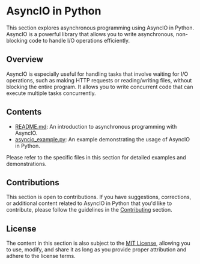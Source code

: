 # AsyncIO in Python

This section explores asynchronous programming using AsyncIO in Python. AsyncIO is a powerful library that allows you to write asynchronous, non-blocking code to handle I/O operations efficiently.

## Overview

AsyncIO is especially useful for handling tasks that involve waiting for I/O operations, such as making HTTP requests or reading/writing files, without blocking the entire program. It allows you to write concurrent code that can execute multiple tasks concurrently.

## Contents

- [README.md](README.md): An introduction to asynchronous programming with AsyncIO.
- [asyncio_example.py](asyncio_example.py): An example demonstrating the usage of AsyncIO in Python.

Please refer to the specific files in this section for detailed examples and demonstrations.

## Contributions

This section is open to contributions. If you have suggestions, corrections, or additional content related to AsyncIO in Python that you'd like to contribute, please follow the guidelines in the [Contributing](../../Contributing.md) section.

## License

The content in this section is also subject to the [MIT License](../../LICENSE), allowing you to use, modify, and share it as long as you provide proper attribution and adhere to the license terms.
